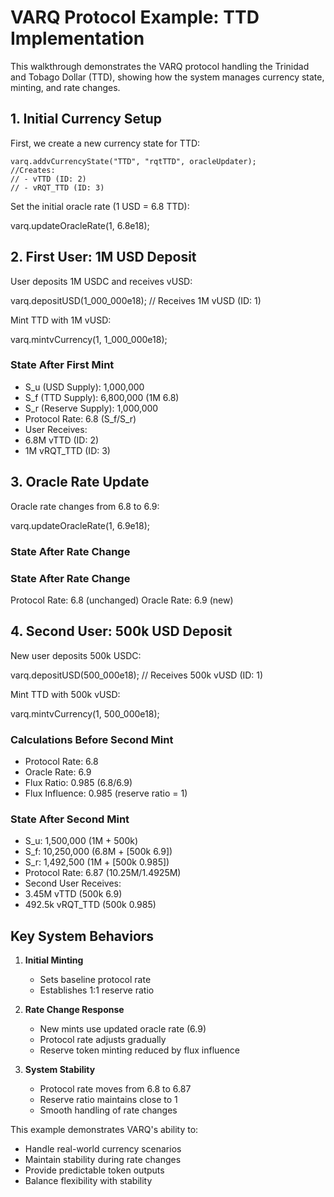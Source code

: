 # VARQ Protocol Example: TTD Implementation

This walkthrough demonstrates the VARQ protocol handling the Trinidad and Tobago Dollar (TTD), showing how the system manages currency state, minting, and rate changes.

## 1. Initial Currency Setup

First, we create a new currency state for TTD:
```
varq.addvCurrencyState("TTD", "rqtTTD", oracleUpdater);
//Creates:
// - vTTD (ID: 2)
// - vRQT_TTD (ID: 3)
```

Set the initial oracle rate (1 USD = 6.8 TTD):

varq.updateOracleRate(1, 6.8e18);


## 2. First User: 1M USD Deposit

User deposits 1M USDC and receives vUSD:

varq.depositUSD(1_000_000e18); // Receives 1M vUSD (ID: 1)

Mint TTD with 1M vUSD:

varq.mintvCurrency(1, 1_000_000e18);

### State After First Mint

   - S_u (USD Supply): 1,000,000
   - S_f (TTD Supply): 6,800,000 (1M 6.8)
   - S_r (Reserve Supply): 1,000,000
   - Protocol Rate: 6.8 (S_f/S_r)
   - User Receives:
   - 6.8M vTTD (ID: 2)
   - 1M vRQT_TTD (ID: 3)


## 3. Oracle Rate Update

Oracle rate changes from 6.8 to 6.9:

varq.updateOracleRate(1, 6.9e18);

### State After Rate Change


### State After Rate Change
Protocol Rate: 6.8 (unchanged)
Oracle Rate: 6.9 (new)


## 4. Second User: 500k USD Deposit

New user deposits 500k USDC:

varq.depositUSD(500_000e18); // Receives 500k vUSD (ID: 1)

Mint TTD with 500k vUSD:

varq.mintvCurrency(1, 500_000e18);

### Calculations Before Second Mint

   - Protocol Rate: 6.8
   - Oracle Rate: 6.9
   - Flux Ratio: 0.985 (6.8/6.9)
   - Flux Influence: 0.985 (reserve ratio = 1)

### State After Second Mint

   - S_u: 1,500,000 (1M + 500k)
   - S_f: 10,250,000 (6.8M + [500k 6.9])
   - S_r: 1,492,500 (1M + [500k 0.985])
   - Protocol Rate: 6.87 (10.25M/1.4925M)
   - Second User Receives:
   - 3.45M vTTD (500k 6.9)
   - 492.5k vRQT_TTD (500k 0.985)


## Key System Behaviors

1. **Initial Minting**
   - Sets baseline protocol rate
   - Establishes 1:1 reserve ratio

2. **Rate Change Response**
   - New mints use updated oracle rate (6.9)
   - Protocol rate adjusts gradually
   - Reserve token minting reduced by flux influence

3. **System Stability**
   - Protocol rate moves from 6.8 to 6.87
   - Reserve ratio maintains close to 1
   - Smooth handling of rate changes

This example demonstrates VARQ's ability to:
- Handle real-world currency scenarios
- Maintain stability during rate changes
- Provide predictable token outputs
- Balance flexibility with stability
